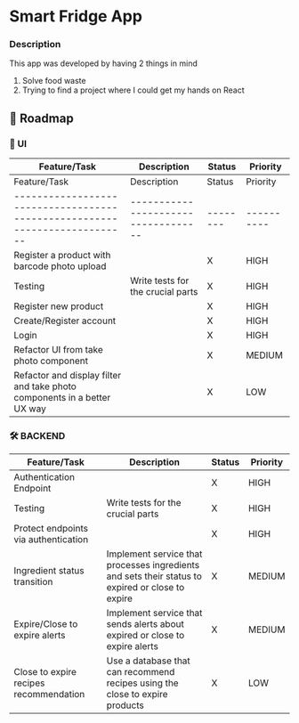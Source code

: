# Smart Fridge App

### Description
This app was developed by having 2 things in mind
1. Solve food waste
2. Trying to find a project where I could get my hands on React

## 🚧 Roadmap

### 🎨 UI

| Feature/Task                                                             | Description | Status | Priority |
|--------------------------------------------------------------------------|-------------|--------|----------|
| Feature/Task                                                             | Description                       | Status | Priority |
|--------------------------------------------------------------------------|-----------------------------------|--------|----------|
| Register a product with barcode photo upload                             |                                   | X      | HIGH     |
| Testing                                                                  | Write tests for the crucial parts | X      | HIGH     |
| Register new product                                                     |                                   | X      | HIGH     |
| Create/Register account                                                  |                                   | X      | HIGH     |
| Login                                                                    |                                   | X      | HIGH     |
| Refactor UI from take photo component                                    |                                   | X      | MEDIUM   |
| Refactor and display filter and take photo components in a better UX way |                                   | X      | LOW      |

### 🛠 BACKEND

| Feature/Task                           | Description                                                                                      | Status | Priority |
|----------------------------------------|--------------------------------------------------------------------------------------------------|--------|----------|
| Authentication Endpoint                |                                                                                                  | X      | HIGH     |
| Testing                                | Write tests for the crucial parts                                                                | X      | HIGH     |
| Protect endpoints via authentication   |                                                                                                  | X      | HIGH     |
| Ingredient status transition           | Implement service that processes ingredients and sets their status to expired or close to expire | X      | MEDIUM   |
| Expire/Close to expire alerts          | Implement service that sends alerts about expired or close to expire alerts                      | X      | MEDIUM   |
| Close to expire recipes recommendation | Use a database that can recommend recipes using the close to expire products                     | X      | LOW      |

